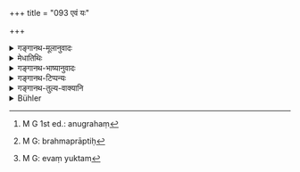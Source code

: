 +++
title = "093 एवं यः"

+++

<details><summary>गङ्गानथ-मूलानुवादः</summary>

The Brāhmaṇa who thus daily honours all beings, becomes endowed with a body of light, and goes to the highest place, by the straight path.—(93)
</details>

<details><summary>मेधातिथिः</summary>

पूर्वस्योपसंहारः । **सर्व**ग्रहणाद् अन्येषाम् अपि मृगकुक्कुटमार्जारादीनां ग्रामे संभवताम् अन्नेनोपकर्तव्यम् । अर्चतिर् अनुग्रहे[^१७१] न पूजायां, श्वादीनां तदसंभवात् । अवज्ञानप्रतिषेधार्थं चैवम् उपात्तम्, नानुगृह्णातीति पठितम् । **परं स्थानं** धाम ब्रह्म प्राप्नोति[^१७२] । **पथर्जुना** । न संसारयोनीर् बह्वीर् भ्राम्यति ।


[^१७२]:
     M G: brahmaprāptiḥ


[^१७१]:
     M G 1st ed.: anugrahaṃ

- <u>किं पुनर्</u> एतत् फलविधानम् । 

- <u>नेति</u> ब्रूमः । नित्यो ऽयं विधिर् इत्य् उक्तम् । नित्ये च फलश्रवणम् अर्थवादः । न ह्य् अत्र विधिः श्रूयते । गच्छतीति वर्तमानापदेशो ऽयम् । 

- **तेजोमूर्तिः** केवलतेजःशरीरः, न पाञ्चभौतिकं शरीरम् अभिसंबध्यते, बोधस्वभाव एव भवति । निष्कल्मषता वानेन लक्ष्यते । शुद्धप्रकृतिर् भवतीत्य् अर्थः । भूतानुकम्पनं चेदम् । असति शास्त्रातिक्रमे पापसंबन्धस्याभावाच् छुद्धता युक्ता । इतरथा पापस्य मलरूपत्वान् न तेजोमूर्तिः । असति च पापे परं धाम श्रेष्ठम् अदुःखरूपं प्राप्नोतीत्य् एतद् अपि युक्तम्[^१७३] एव ॥ ३.८३ ॥


[^१७३]:
     M G: evaṃ yuktam
</details>

<details><summary>गङ्गानथ-भाष्यानुवादः</summary>

This sums up what has gone before.

The epithet ‘*all*’ indicates that one should help with food the deer, the cock, the cat and such other animals as grow in the villages.

‘*Honour*’ here denotes *help*, not *worship*; us worship could not apply to dogs, &c. In fact, what is meant is the forbidding of ill-treatment; and it in with this view that the author has not used the term ‘help.’

‘*Highest place*’—*i.e*., he reaches Brahman.

‘*By the straight path*’—*i.e*., he has not to wander through an endless series of births as different animals.

*Question*—“Is this verse meant to lay down the reward (to be
obtained)?”

We say—*no*. For it has already been explained that the injunction of the offerings is an obligatory one; and if a reward happen to be mentioned in connection with an obligatory act, it can only be taken as a commendatory description. Nor is any injunctive word found in the verse; the word used is ‘*goes*,’ in the present tense.

‘*With a body of light*’—*i.e*., with a body made up of light only; he is no longer tramelled with a body made up of the five elemental substances; *i.e*., he becomes of the nature of pure Consciousness. Or, the term may be takeu as connoting *freedom from sin*; the meaning being that he becomes pure of character. The act done is one of helping all beings; and when the man does not transgress any scriptural injunctions, he incurs no sin; and hence it is only right that he should be *pure*. If it were otherwise, then *sin* being an impurity, he could never have a *body of light*. There being no sin in him, it is only natural that the man should reach the highest place, which consists in a state free from all pain and suffering.—(93)
</details>

<details><summary>गङ्गानथ-टिप्पन्यः</summary>

‘*Tejomūrtiḥ*’—‘Endowed with the body of light,’ qualifying the
‘*Brāhmaṇa*’ (Medhātithi);—Kullūka reads ‘*tejomūrti*’ (neuter) and
explains it as ‘resplendent’, qualifying the ‘place’.

This verse is quoted in *Vīramitrodaya* (Āhnika, p. 403), where it is
noted that the use of the word ‘*archati*’, ‘honours’, is meant to imply
that even the making of offerings to crows and others should not be
accompanied by a feeling of disrespect, or contempt.—‘*Patharjunā*’ is
to be construed as ‘*ṛjunā pathā*’.
</details>

<details><summary>गङ्गानथ-तुल्य-वाक्यानि</summary>

**(verses 3.84-93)  
**

See Comparative notes for [Verse
3.84].
</details>

<details><summary>Bühler</summary>

093	That Brahmana who thus daily honours all beings, goes, endowed with a resplendent body, by a straight road to the highest dwelling-place (i.e. Brahman).
</details>
